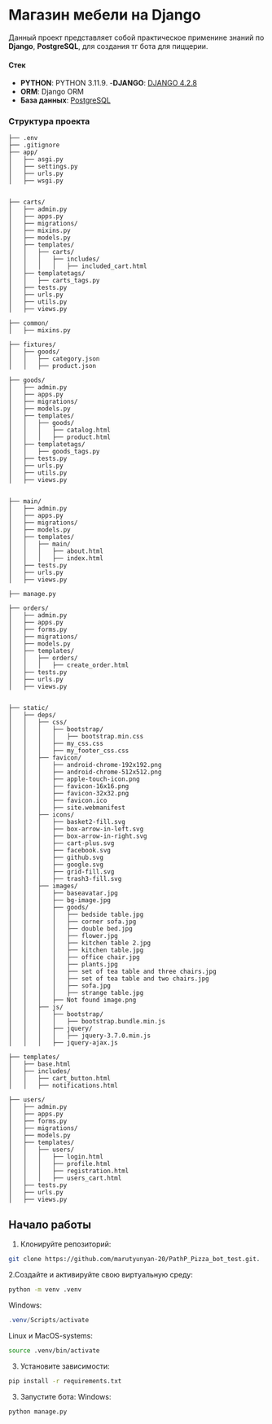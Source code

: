 # Магазин мебели на Django

Данный проект представляет собой практическое применине знаний по  **Django**, **PostgreSQL**, для создания тг  бота для пиццерии.

####  Стек

- **PYTHON**: PYTHON 3.11.9.
-**DJANGO**: [DJANGO 4.2.8](https://docs.djangoproject.com/en/4.2/)
- **ORM**: Django ORM
- **База данных**: [PostgreSQL](https://www.postgresql.org/)

### Структура проекта

```
├── .env
├── .gitignore
├── app/
│   ├── asgi.py
│   ├── settings.py
│   ├── urls.py
│   ├── wsgi.py


├── carts/
│   ├── admin.py
│   ├── apps.py
│   ├── migrations/
│   ├── mixins.py
│   ├── models.py
│   ├── templates/
│   │   ├── carts/
│   │   │   ├── includes/
│   │   │   │   ├── included_cart.html
│   ├── templatetags/
│   │   ├── carts_tags.py
│   ├── tests.py
│   ├── urls.py
│   ├── utils.py
│   ├── views.py

├── common/
│   ├── mixins.py

├── fixtures/
│   ├── goods/
│   │   ├── category.json
│   │   ├── product.json

├── goods/
│   ├── admin.py
│   ├── apps.py
│   ├── migrations/
│   ├── models.py
│   ├── templates/
│   │   ├── goods/
│   │   │   ├── catalog.html
│   │   │   ├── product.html
│   ├── templatetags/
│   │   ├── goods_tags.py
│   ├── tests.py
│   ├── urls.py
│   ├── utils.py
│   ├── views.py


├── main/
│   ├── admin.py
│   ├── apps.py
│   ├── migrations/
│   ├── models.py
│   ├── templates/
│   │   ├── main/
│   │   │   ├── about.html
│   │   │   ├── index.html
│   ├── tests.py
│   ├── urls.py
│   ├── views.py

├── manage.py

├── orders/
│   ├── admin.py
│   ├── apps.py
│   ├── forms.py
│   ├── migrations/
│   ├── models.py
│   ├── templates/
│   │   ├── orders/
│   │   │   ├── create_order.html
│   ├── tests.py
│   ├── urls.py
│   ├── views.py


├── static/
│   ├── deps/
│   │   ├── css/
│   │   │   ├── bootstrap/
│   │   │   │   ├── bootstrap.min.css
│   │   │   ├── my_css.css
│   │   │   ├── my_footer_css.css
│   │   ├── favicon/
│   │   │   ├── android-chrome-192x192.png
│   │   │   ├── android-chrome-512x512.png
│   │   │   ├── apple-touch-icon.png
│   │   │   ├── favicon-16x16.png
│   │   │   ├── favicon-32x32.png
│   │   │   ├── favicon.ico
│   │   │   ├── site.webmanifest
│   │   ├── icons/
│   │   │   ├── basket2-fill.svg
│   │   │   ├── box-arrow-in-left.svg
│   │   │   ├── box-arrow-in-right.svg
│   │   │   ├── cart-plus.svg
│   │   │   ├── facebook.svg
│   │   │   ├── github.svg
│   │   │   ├── google.svg
│   │   │   ├── grid-fill.svg
│   │   │   ├── trash3-fill.svg
│   │   ├── images/
│   │   │   ├── baseavatar.jpg
│   │   │   ├── bg-image.jpg
│   │   │   ├── goods/
│   │   │   │   ├── bedside table.jpg
│   │   │   │   ├── corner sofa.jpg
│   │   │   │   ├── double bed.jpg
│   │   │   │   ├── flower.jpg
│   │   │   │   ├── kitchen table 2.jpg
│   │   │   │   ├── kitchen table.jpg
│   │   │   │   ├── office chair.jpg
│   │   │   │   ├── plants.jpg
│   │   │   │   ├── set of tea table and three chairs.jpg
│   │   │   │   ├── set of tea table and two chairs.jpg
│   │   │   │   ├── sofa.jpg
│   │   │   │   ├── strange table.jpg
│   │   │   ├── Not found image.png
│   │   ├── js/
│   │   │   ├── bootstrap/
│   │   │   │   ├── bootstrap.bundle.min.js
│   │   │   ├── jquery/
│   │   │   │   ├── jquery-3.7.0.min.js
│   │   │   ├── jquery-ajax.js

├── templates/
│   ├── base.html
│   ├── includes/
│   │   ├── cart_button.html
│   │   ├── notifications.html

├── users/
│   ├── admin.py
│   ├── apps.py
│   ├── forms.py
│   ├── migrations/
│   ├── models.py
│   ├── templates/
│   │   ├── users/
│   │   │   ├── login.html
│   │   │   ├── profile.html
│   │   │   ├── registration.html
│   │   │   ├── users_cart.html
│   ├── tests.py
│   ├── urls.py
│   ├── views.py
```










## Начало работы

1. Клонируйте репозиторий:
```bash
git clone https://github.com/marutyunyan-20/PathP_Pizza_bot_test.git.
```

2.Создайте и активируйте свою виртуальную среду:
```bash
python -m venv .venv
```
Windows:
```powershell
.venv/Scripts/activate
```
Linux и MacOS-systems:
```bash
source .venv/bin/activate
```

3. Установите зависимости:
```bash
pip install -r requirements.txt
```

3. Запустите бота:
Windows:
```bash
python manage.py 

